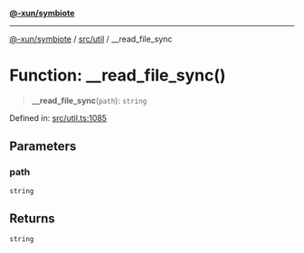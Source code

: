 [**@-xun/symbiote**](../../../README.md)

***

[@-xun/symbiote](../../../README.md) / [src/util](../README.md) / \_\_read\_file\_sync

# Function: \_\_read\_file\_sync()

> **\_\_read\_file\_sync**(`path`): `string`

Defined in: [src/util.ts:1085](https://github.com/Xunnamius/symbiote/blob/908c431db89704ad2ba40df41a9bf223c568ccfa/src/util.ts#L1085)

## Parameters

### path

`string`

## Returns

`string`
